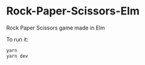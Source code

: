 # Rock-Paper-Scissors-Elm
Rock Paper Scissors game made in Elm

To run it:

```bash
yarn
yarn dev
```

